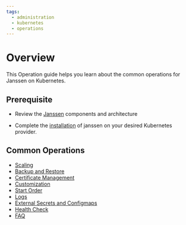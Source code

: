 ```yaml
---
tags:
  - administration
  - kubernetes
  - operations
---
```


# Overview

This Operation guide helps you learn about the common operations for Janssen on Kubernetes.


## Prerequisite
- Review the [Janssen](../reference/kubernetes/README.md) components and architecture

- Complete the [installation](../install/helm-install/local.md) of janssen on your desired Kubernetes provider.

## Common Operations

- [Scaling](scaling.md)
- [Backup and Restore](backup-restore.md)  
- [Certificate Management](cert-management.md)  
- [Customization](customization.md)  
- [Start Order](start-order.md)  
- [Logs](logs.md)
- [External Secrets and Configmaps](external-secrets-configmaps.md)
- [Health Check](health-check.md)
- [FAQ](faq.md)
